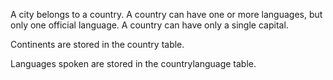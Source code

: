 A city belongs to a country. A country can have one or more languages, but only one official language. A country can have only a single capital.

Continents are stored in the country table.

Languages spoken are stored in the countrylanguage table.
